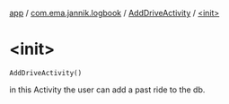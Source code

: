 [app](../../index.md) / [com.ema.jannik.logbook](../index.md) / [AddDriveActivity](index.md) / [&lt;init&gt;](./-init-.md)

# &lt;init&gt;

`AddDriveActivity()`

in this Activity the user can add a past ride to the db.

